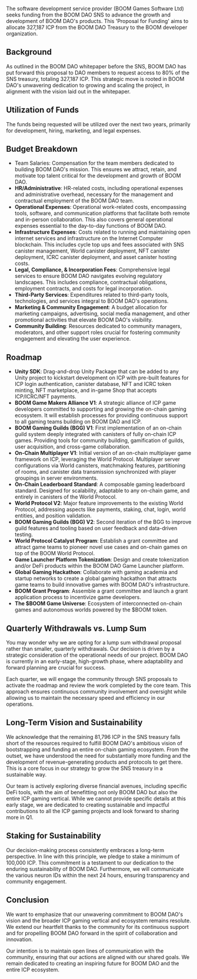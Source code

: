 The software development service provider (BOOM Games Software Ltd) seeks funding from the BOOM DAO SNS to advance the growth and development of BOOM DAO's products. This 'Proposal for Funding' aims to allocate 327,187 ICP from the BOOM DAO Treasury to the BOOM developer organization.

## Background
As outlined in the BOOM DAO whitepaper before the SNS, BOOM DAO has put forward this proposal to DAO members to request access to 80% of the SNS treasury, totaling 327,187 ICP. This strategic move is rooted in BOOM DAO's unwavering dedication to growing and scaling the project, in alignment with the vision laid out in the whitepaper.

## Utilization of Funds
The funds being requested will be utilized over the next two years, primarily for development, hiring, marketing, and legal expenses.

## Budget Breakdown
* Team Salaries: Compensation for the team members dedicated to building BOOM DAO's mission. This ensures we attract, retain, and motivate top talent critical for the development and growth of BOOM DAO.
* **HR/Administrative**: HR-related costs, including operational expenses and administrative overhead, necessary for the management and contractual employment of the BOOM DAO team.
* **Operational Expenses**: Operational work-related costs, encompassing tools, software, and communication platforms that facilitate both remote and in-person collaboration. This also covers general operational expenses essential to the day-to-day functions of BOOM DAO.
* **Infrastructure Expenses**: Costs related to running and maintaining open internet services and infrastructure on the Internet Computer blockchain. This includes cycle top ups and fees associated with SNS canister management, World canister deployment, NFT canister deployment, ICRC canister deployment, and asset canister hosting costs.
* **Legal, Compliance, & Incorporation Fees**: Comprehensive legal services to ensure BOOM DAO navigates evolving regulatory landscapes. This includes compliance, contractual obligations, employment contracts, and costs for legal incorporation.
* **Third-Party Services**: Expenditures related to third-party tools, technologies, and services integral to BOOM DAO's operations.
* **Marketing & Community Engagement**: A budget allocation for marketing campaigns, advertising, social media management, and other promotional activities that elevate BOOM DAO's visibility.
* **Community Building**: Resources dedicated to community managers, moderators, and other support roles crucial for fostering community engagement and elevating the user experience.

## Roadmap
* **Unity SDK**: Drag-and-drop Unity Package that can be added to any Unity project to kickstart development on ICP with pre-built features for ICP login authentication, canister database, NFT and ICRC token minting, NFT marketplace, and in-game Shop that accepts ICP/ICRC/NFT payments.
* **BOOM Game Makers Alliance V1**: A strategic alliance of ICP game developers committed to supporting and growing the on-chain gaming ecosystem. It will establish processes for providing continuous support to all gaming teams building on BOOM DAO and ICP.
* **BOOM Gaming Guilds (BGG) V1**: First implementation of an on-chain guild system deeply integrated with canisters of fully on-chain ICP games. Providing tools for community building, gamification of guilds, user acquisition, and cross-game collaboration.
* **On-Chain Multiplayer V1**: Initial version of an on-chain multiplayer game framework on ICP, leveraging the World Protocol. Multiplayer server configurations via World canisters, matchmaking features, partitioning of rooms, and canister data transmission synchronized with player groupings in server environments.
* **On-Chain Leaderboard Standard**: A composable gaming leaderboard standard. Designed for scalability, adaptable to any on-chain game, and entirely in canisters of the World Protocol.
* **World Protocol V2**: Major feature improvements to the existing World Protocol, addressing aspects like payments, staking, chat, login, world entities, and position validation.
* **BOOM Gaming Guilds (BGG) V2**: Second iteration of the BGG to improve guild features and tooling based on user feedback and data-driven testing.
* **World Protocol Catalyst Program**: Establish a grant committee and attract game teams to pioneer novel use cases and on-chain games on top of the BOOM World Protocol.
* **Game Launcher Platform Tokenization**: Design and create tokenization and/or DeFi products within the BOOM DAO Game Launcher platform.
* **Global Gaming Hackathon**: Collaborate with gaming academia and startup networks to create a global gaming hackathon that attracts game teams to build innovative games with BOOM DAO's infrastructure.
* **BOOM Grant Program**: Assemble a grant committee and launch a grant application process to incentivize game developers.
* **The $BOOM Game Universe**: Ecosystem of interconnected on-chain games and autonomous worlds powered by the $BOOM token.

## Quarterly Withdrawals vs. Lump Sum
You may wonder why we are opting for a lump sum withdrawal proposal rather than smaller, quarterly withdrawals. Our decision is driven by a strategic consideration of the operational needs of our project. BOOM DAO is currently in an early-stage, high-growth phase, where adaptability and forward planning are crucial for success.

Each quarter, we will engage the community through SNS proposals to activate the roadmap and review the work completed by the core team. This approach ensures continuous community involvement and oversight while allowing us to maintain the necessary speed and efficiency in our operations.

## Long-Term Vision and Sustainability
We acknowledge that the remaining 81,796 ICP in the SNS treasury falls short of the resources required to fulfill BOOM DAO's ambitious vision of bootstrapping and funding an entire on-chain gaming ecosystem. From the outset, we have understood the need for substantially more funding and the development of revenue-generating products and protocols to get there. This is a core focus in our strategy to grow the SNS treasury in a sustainable way.

Our team is actively exploring diverse financial avenues, including specific DeFi tools, with the aim of benefitting not only BOOM DAO but also the entire ICP gaming vertical. While we cannot provide specific details at this early stage, we are dedicated to creating sustainable and impactful contributions to all the ICP gaming projects and look forward to sharing more in Q1.

## Staking for Sustainability
Our decision-making process consistently embraces a long-term perspective. In line with this principle, we pledge to stake a minimum of 100,000 ICP. This commitment is a testament to our dedication to the enduring sustainability of BOOM DAO. Furthermore, we will communicate the various neuron IDs within the next 24 hours, ensuring transparency and community engagement.

## Conclusion
We want to emphasize that our unwavering commitment to BOOM DAO's vision and the broader ICP gaming vertical and ecosystem remains resolute. We extend our heartfelt thanks to the community for its continuous support and for propelling BOOM DAO forward in the spirit of collaboration and innovation.

Our intention is to maintain open lines of communication with the community, ensuring that our actions are aligned with our shared goals. We remain dedicated to creating an inspiring future for BOOM DAO and the entire ICP ecosystem.
